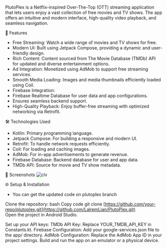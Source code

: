 PlutoPlex is a Netflix-inspired Over-The-Top (OTT) streaming application that lets users enjoy a vast collection of free movies and TV shows. The app offers an intuitive and modern interface, high-quality video playback, and seamless navigation.

🚀 Features
- Free Streaming: Watch a wide range of movies and TV shows for free.
- Modern UI: Built using Jetpack Compose, providing a dynamic and user-friendly design.
- Rich Content: Content sourced from The Movie Database (TMDb) API for updated and diverse entertainment options.
- Ad Integration: Monetized using AdMob to support free streaming services.
- Smooth Media Loading: Images and media thumbnails efficiently loaded using Coil.
- Firebase Integration:
- Firebase Realtime Database for user data and app configurations.
- Ensures seamless backend support.
- High-Quality Playback: Enjoy buffer-free streaming with optimized networking via Retrofit.

🛠️ Technologies Used
- Kotlin: Primary programming language.
- Jetpack Compose: For building a responsive and modern UI.
- Retrofit: To handle network requests efficiently.
- Coil: For loading and caching images.
- AdMob: For in-app advertisements to generate revenue.
- Firebase Database: Backend database for user and app data.
- TMDb API: Source for movie and TV show metadata.
  
📱 Screenshots
![clv](https://github.com/user-attachments/assets/1b3b7cd4-1f15-4725-bf93-8a64fbf873e1)

🌐 Setup & Installation

- You can get the updated code on plutoplex branch

Clone the repository:
bash
Copy code
git clone [https://github.com/your-repo/plutoplex.git](https://github.com/LalremLian/PlutoPlex.git)  
Open the project in Android Studio.

Set up your API keys:
TMDb API Key: Replace YOUR_TMDB_API_KEY in Constants.kt.
Firebase Configuration: Add your google-services.json file to the app/ directory.
AdMob Configuration: Replace the AdMob App ID in your project settings.
Build and run the app on an emulator or a physical device.
